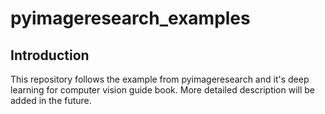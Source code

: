 # pyimageresearch_examples 
## Introduction
This repository follows the example from pyimageresearch and it's deep learning for computer vision guide book.
More detailed description will be added in the future.

